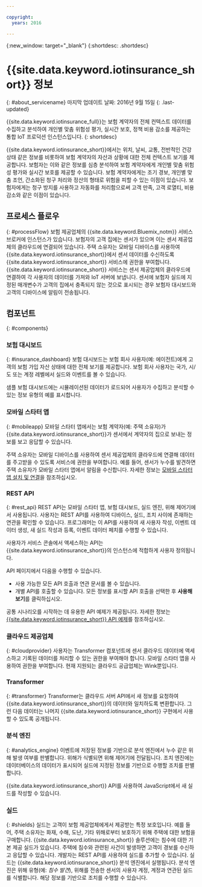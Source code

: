 ```yaml
---

copyright:
  years: 2016

---
```


<!-- Common attributes used in the template are defined as follows: -->
{:new_window: target="\_blank"}
{:shortdesc: .shortdesc}


# {{site.data.keyword.iotinsurance_short}} 정보
{: #about_servicename}
마지막 업데이트 날짜: 2016년 9월 15일
{: .last-updated}

{{site.data.keyword.iotinsurance_full}}는 보험 계약자의 전체 컨텍스트 데이터를 수집하고 분석하여 개인별 맞춤 위험성 평가, 실시간 보호, 정책 비용 감소를 제공하는 통합 IoT 프로덕션 인스턴스입니다.
{: shortdesc}

{{site.data.keyword.iotinsurance_short}}에서는 위치, 날씨, 교통, 전반적인 건강상태 같은 정보를 비롯하여 보험 계약자의 자산과 상황에 대한 전체 컨텍스트 보기를 제공합니다. 보험자는 이와 같은 정보를 심층 분석하여 보험 계약자에게 개인별 맞춤 위험성 평가와 실시간 보호를 제공할 수 있습니다. 보험 계약자에게는 조기 경보, 개인별 맞춤 조언, 간소화된 청구 처리와 정산의 형태로 위험을 피할 수 있는 이점이 있습니다. 보험자에게는 청구 방지를 사용하고 자동화를 처리함으로써 고객 만족, 고객 로열티, 비용 감소와 같은 이점이 있습니다. 

## 프로세스 플로우
{: #processFlow}
보험 제공업체의 {{site.data.keyword.Bluemix_notm}} 서비스 브로커에 인스턴스가 있습니다. 보험자의 고객 집에는 센서가 있으며 이는 센서 제공업체의 클라우드에 연결되어 있습니다. 주택 소유자는 모바일 디바이스를 사용하여 {{site.data.keyword.iotinsurance_short}}에서 센서 데이터를 수신하도록 {{site.data.keyword.iotinsurance_short}} 서비스에 권한을 부여합니다. {{site.data.keyword.iotinsurance_short}} 서비스는 센서 제공업체의 클라우드에 연결하여 각 사용자의 데이터를 가져와 IoT 서버에 보냅니다. 센서에 보험자 실드에 지정된 매개변수가 고객의 집에서 충족되지 않는 것으로 표시되는 경우 보험자 대시보드와 고객의 디바이스에 알림이 전송됩니다. 

## 컴포넌트
{: #components}

### 보험 대시보드
{: #insurance_dashboard}
보험 대시보드는 보험 회사 사용자(예: 에이전트)에게 고객의 보험 가입 자산 상태에 대한 전체 보기를 제공합니다. 보험 회사 사용자는 국가, 시/도 또는 계정 레벨에서 실드와 이벤트를 볼 수 있습니다. 

샘플 보험 대시보드에는 시뮬레이션된 데이터가 로드되어 사용자가 수집하고 분석할 수 있는 정보 유형의 예를 표시합니다. 

### 모바일 스타터 앱
{: #mobileapp}
모바일 스타터 앱에서는 보험 계약자(예: 주택 소유자)가 {{site.data.keyword.iotinsurance_short}}가 센서에서 계약자의 집으로 보내는 정보를 보고 응답할 수 있습니다. 

주택 소유자는 모바일 디바이스를 사용하여 센서 제공업체의 클라우드에 연결해 데이터를 주고받을 수 있도록 서비스에 권한을 부여합니다. 예를 들어, 센서가 누수를 발견하면 주택 소유자가 모바일 스타터 앱에서 알림을 수신합니다. 자세한 정보는 [모바일 스타터 앱 설치 및 연결](iotinsurance_mobile_app.html})을 참조하십시오. 

### REST API
{: #rest_api}
REST API는 모바일 스타터 앱, 보험 대시보드, 실드 엔진, 위해 제어기에서 사용됩니다. 사용자는 REST API를 사용하여 디바이스, 실드, 조치 사이에 존재하는 연관을 확인할 수 있습니다. 프로그래머는 이 API를 사용하여 새 사용자 작성, 이벤트 데이터 생성, 새 실드 작성과 등록, 이벤트 데이터 페치를 수행할 수 있습니다. 

사용자가 서비스 콘솔에서 액세스하는 API는 {{site.data.keyword.iotinsurance_short}}의 인스턴스에 적합하게 사용자 정의됩니다. 

API 페이지에서 다음을 수행할 수 있습니다.   
  - 사용 가능한 모든 API 호출과 연관 문서를 볼 수 있습니다. 
  - 개별 API를 호출할 수 있습니다. 모든 정보를 표시할 API 호출을 선택한 후 **사용해보기**를 클릭하십시오. 

공통 시나리오를 시작하는 데 유용한 API 예제가 제공됩니다. 자세한 정보는 [{{site.data.keyword.iotinsurance_short}} API 예제](https://github.com/IBM-Bluemix/iot4i-api-examples-nodejs)를 참조하십시오. 

### 클라우드 제공업체
{: #cloudprovider}
사용자는 Transformer 컴포넌트에 센서 클라우드 데이터에 액세스하고 기록된 데이터를 처리할 수 있는 권한을 부여해야 합니다. 모바일 스타터 앱을 사용하여 권한을 부여합니다. 현재 지원되는 클라우드 공급업체는 Wink뿐입니다. 

### Transformer
{: #transformer}
Transformer는 클라우드 서버 API에서 새 정보를 요청하여 {{site.data.keyword.iotinsurance_short}}의 데이터와 일치하도록 변환합니다. 그런 다음 데이터는 나머지 {{site.data.keyword.iotinsurance_short}} 구현에서 사용할 수 있도록 공개됩니다. 

### 분석 엔진
{: #analytics_engine}
이벤트에 저장된 정보를 기반으로 분석 엔진에서 누수 같은 위해 발생 여부를 판별합니다. 위해가 식별되면 위해 제어기에 전달됩니다. 조치 엔진에는 데이터베이스의 데이터가 표시되어 실드에 지정된 정보를 기반으로 수행할 조치를 판별합니다. 

{{site.data.keyword.iotinsurance_short}} API를 사용하여 JavaScript에서 새 실드를 작성할 수 있습니다. 

### 실드
{: #shields}
실드는 고객이 보험 제공업체에게서 제공받는 특정 보호입니다. 예를 들어, 주택 소유자는 화재, 수해, 도난, 기타 위해로부터 보호하기 위해 주택에 대한 보험을 구매합니다. {{site.data.keyword.iotinsurance_short}} 솔루션에는 침수에 대한 기본 제공 실드가 있습니다. 주택에 침수와 관련된 사건이 발생하면 고객이 경보를 수신하고 응답할 수 있습니다. 개발자는 REST API를 사용하여 실드를 추가할 수 있습니다.
실드는 {{site.data.keyword.iotinsurance_short}} 분석 엔진에서 실행됩니다. 분석 엔진은 위해 유형(예: *침수 발견*), 위해를 전송한 센서의 사용자 계정, 계정과 연관된 실드를 식별합니다. 해당 정보를 기반으로 조치를 수행할 수 있습니다. 

